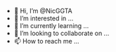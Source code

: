 - 👋 Hi, I’m @NicGGTA
- 👀 I’m interested in ...
- 🌱 I’m currently learning ...
- 💞️ I’m looking to collaborate on ...
- 📫 How to reach me ...

<!---
NicGGTA/NicGGTA is a ✨ special ✨ repository because its `README.md` (this file) appears on your GitHub profile.
You can click the Preview link to take a look at your changes.
--->
